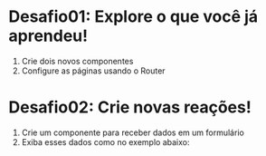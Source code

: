 # Desafio01: Explore o que você já aprendeu!

1. Crie dois novos componentes
2. Configure as páginas usando o Router

# Desafio02: Crie novas reações!

1. Crie um componente para receber dados em um formulário
2. Exiba esses dados como no exemplo abaixo:
